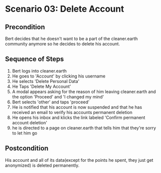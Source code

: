 # Scenario 03: Delete Account
## Precondition
Bert decides that he doesn't want to be a part of the cleaner.earth community anymore so he decides to delete his account.
## Sequence of Steps
1. Bert logs into cleaner.earth
2. He goes to 'Account' by clicking his username
3. He selects 'Delete Personal Data'
4. He Taps 'Delete My Account'
5. A modal appears asking for the reason of him leaving cleaner.earth and the option 'Proceed' and 'I changed my mind'
6. Bert selects 'other' and taps 'proceed'
7. He is notified that his account is now suspended and that he has received an email to verify his accounts permanent deletion
8. He opens his inbox and klicks the link labeled 'Confirm permanent account deletion'
9. he is directed to a page on cleaner.earth that tells him that they're sorry to let him go

## Postcondition
His account and all of its data(except for the points he spent, they just get anonymized) is deleted permanently.